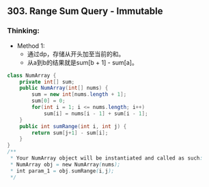 ## 303. Range Sum Query - Immutable
### Thinking:
* Method 1:
	* 通过dp，存储从开头加至当前的和。
	* 从a到b的结果就是sum[b + 1] - sum[a]。

```Java
class NumArray {
    private int[] sum;
    public NumArray(int[] nums) {
        sum = new int[nums.length + 1];
        sum[0] = 0;
        for(int i = 1; i <= nums.length; i++)
            sum[i] = nums[i - 1] + sum[i - 1];
    }
    public int sumRange(int i, int j) {
        return sum[j+1] - sum[i];
    }
}
/**
 * Your NumArray object will be instantiated and called as such:
 * NumArray obj = new NumArray(nums);
 * int param_1 = obj.sumRange(i,j);
 */
```